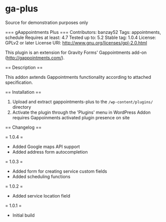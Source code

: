 # ga-plus
Source for demonstration purposes only



=== gAappointments Plus ===
Contributors: banzay52
Tags: appointments, schedule
Requires at least: 4.7
Tested up to: 5.2
Stable tag: 1.0.4
License: GPLv2 or later
License URI: http://www.gnu.org/licenses/gpl-2.0.html

This plugin is an extension for Gravity Forms' Gappointments add-on (http://gappointments.com/).

== Description ==

This addon axtends Gappointments functionality according to attached specification.

== Installation ==

1. Upload and extract gappointments-plus to the `/wp-content/plugins/` directory
2. Activate the plugin through the 'Plugins' menu in WordPress
Addon requires Gappoinments activated plugin presence on site

== Changelog ==

= 1.0.4 =
* Added Google maps API support
* Added address form autocompletion

= 1.0.3 =
* Added form for creating service custom fields
* Added scheduling functions

= 1.0.2 =
* Added service location field

= 1.0.1 =
* Initial build

